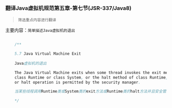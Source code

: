 ### 翻译Java虚拟机规范第五章-第七节(JSR-337/Java8)

> `筛选重点内容进行翻译`

主要内容：`简单描述Java虚拟机的退出`


```java

    /**

    5.7 Java Virtual Machine Exit
    
    Java虚拟机的退出

    The Java Virtual Machine exits when some thread invokes the exit method of
    class Runtime or class System, or the halt method of class Runtime, and the exit
    or halt operation is permitted by the security manager.

    当某些线程调用Runtime类或System类的exit方法或Runtime类的halt方法并且安全管理器允许退出或停止操作时，Java虚拟机退出.

    */



```










